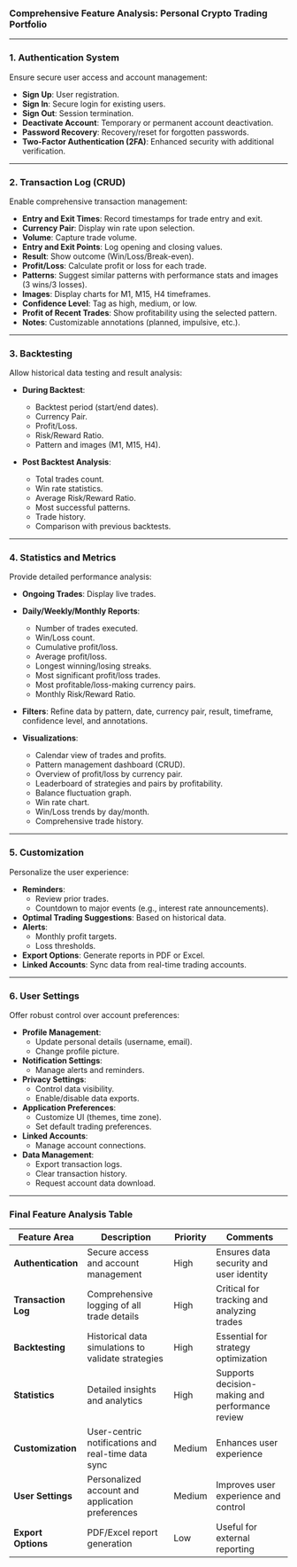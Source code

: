 ### Comprehensive Feature Analysis: Personal Crypto Trading Portfolio
---

### 1. **Authentication System**
Ensure secure user access and account management:
- **Sign Up**: User registration.
- **Sign In**: Secure login for existing users.
- **Sign Out**: Session termination.
- **Deactivate Account**: Temporary or permanent account deactivation.
- **Password Recovery**: Recovery/reset for forgotten passwords.
- **Two-Factor Authentication (2FA)**: Enhanced security with additional verification.

---

### 2. **Transaction Log (CRUD)**
Enable comprehensive transaction management:
- **Entry and Exit Times**: Record timestamps for trade entry and exit.
- **Currency Pair**: Display win rate upon selection.
- **Volume**: Capture trade volume.
- **Entry and Exit Points**: Log opening and closing values.
- **Result**: Show outcome (Win/Loss/Break-even).
- **Profit/Loss**: Calculate profit or loss for each trade.
- **Patterns**: Suggest similar patterns with performance stats and images (3 wins/3 losses).
- **Images**: Display charts for M1, M15, H4 timeframes.
- **Confidence Level**: Tag as high, medium, or low.
- **Profit of Recent Trades**: Show profitability using the selected pattern.
- **Notes**: Customizable annotations (planned, impulsive, etc.).

---

### 3. **Backtesting**
Allow historical data testing and result analysis:
- **During Backtest**:
  - Backtest period (start/end dates).
  - Currency Pair.
  - Profit/Loss.
  - Risk/Reward Ratio.
  - Pattern and images (M1, M15, H4).

- **Post Backtest Analysis**:
  - Total trades count.
  - Win rate statistics.
  - Average Risk/Reward Ratio.
  - Most successful patterns.
  - Trade history.
  - Comparison with previous backtests.

---

### 4. **Statistics and Metrics**
Provide detailed performance analysis:
- **Ongoing Trades**: Display live trades.
- **Daily/Weekly/Monthly Reports**:
  - Number of trades executed.
  - Win/Loss count.
  - Cumulative profit/loss.
  - Average profit/loss.
  - Longest winning/losing streaks.
  - Most significant profit/loss trades.
  - Most profitable/loss-making currency pairs.
  - Monthly Risk/Reward Ratio.
  
- **Filters**: Refine data by pattern, date, currency pair, result, timeframe, confidence level, and annotations.
- **Visualizations**:
  - Calendar view of trades and profits.
  - Pattern management dashboard (CRUD).
  - Overview of profit/loss by currency pair.
  - Leaderboard of strategies and pairs by profitability.
  - Balance fluctuation graph.
  - Win rate chart.
  - Win/Loss trends by day/month.
  - Comprehensive trade history.

---

### 5. **Customization**
Personalize the user experience:
- **Reminders**:
  - Review prior trades.
  - Countdown to major events (e.g., interest rate announcements).
- **Optimal Trading Suggestions**: Based on historical data.
- **Alerts**:
  - Monthly profit targets.
  - Loss thresholds.
- **Export Options**: Generate reports in PDF or Excel.
- **Linked Accounts**: Sync data from real-time trading accounts.

---

### 6. **User Settings**
Offer robust control over account preferences:
- **Profile Management**:
  - Update personal details (username, email).
  - Change profile picture.
- **Notification Settings**:
  - Manage alerts and reminders.
- **Privacy Settings**:
  - Control data visibility.
  - Enable/disable data exports.
- **Application Preferences**:
  - Customize UI (themes, time zone).
  - Set default trading preferences.
- **Linked Accounts**:
  - Manage account connections.
- **Data Management**:
  - Export transaction logs.
  - Clear transaction history.
  - Request account data download.

---

### **Final Feature Analysis Table**

| Feature Area          | Description                                                | Priority | Comments                                      |
|-----------------------|------------------------------------------------------------|----------|-----------------------------------------------|
| **Authentication**    | Secure access and account management                       | High     | Ensures data security and user identity       |
| **Transaction Log**   | Comprehensive logging of all trade details                 | High     | Critical for tracking and analyzing trades    |
| **Backtesting**       | Historical data simulations to validate strategies         | High     | Essential for strategy optimization           |
| **Statistics**        | Detailed insights and analytics                            | High     | Supports decision-making and performance review|
| **Customization**     | User-centric notifications and real-time data sync         | Medium   | Enhances user experience                      |
| **User Settings**     | Personalized account and application preferences           | Medium   | Improves user experience and control          |
| **Export Options**    | PDF/Excel report generation                                | Low      | Useful for external reporting                 |

